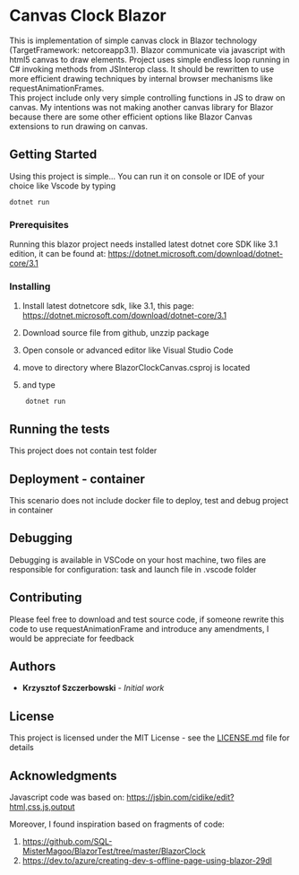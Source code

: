 # Canvas Clock Blazor

This is implementation of simple canvas clock in Blazor technology (TargetFramework: netcoreapp3.1).
Blazor communicate via javascript with html5 canvas to draw elements. Project uses simple endless loop running in C# invoking methods from JSInterop class. It should be rewritten to use more efficient drawing techniques by internal browser mechanisms like requestAnimationFrames.  
This project include only very simple controlling functions in JS to draw on canvas. My intentions was not making another canvas library for Blazor because there are some other efficient options like Blazor Canvas extensions to run drawing on canvas. 


## Getting Started

Using this project is simple... 
You can run it on console or IDE of your choice like Vscode by typing 
```
dotnet run
```

### Prerequisites

Running this blazor project needs installed latest dotnet core SDK like 3.1 edition, it can be found at: https://dotnet.microsoft.com/download/dotnet-core/3.1


### Installing

1. Install latest dotnetcore sdk, like 3.1, this page: https://dotnet.microsoft.com/download/dotnet-core/3.1

2. Download source file from github, unzzip package
3. Open console or advanced editor like Visual Studio Code
4. move to directory where BlazorClockCanvas.csproj is located
5. and type
```
    dotnet run
```

## Running the tests

This project does not contain test folder

## Deployment - container

This scenario does not include docker file to deploy, test and debug project in container

## Debugging

Debugging is available in VSCode on your host machine, two files are responsible for configuration: task and launch file in .vscode folder

## Contributing

Please feel free to download and test source code, if someone rewrite this code to use requestAnimationFrame and introduce any amendments, I would be appreciate for feedback

## Authors

* **Krzysztof Szczerbowski** - *Initial work* 

## License

This project is licensed under the MIT License - see the [LICENSE.md](LICENSE.md) file for details

## Acknowledgments

Javascript code was based on:
https://jsbin.com/cidike/edit?html,css,js,output

Moreover, I found inspiration based on fragments of code:
1.  https://github.com/SQL-MisterMagoo/BlazorTest/tree/master/BlazorClock
2.  https://dev.to/azure/creating-dev-s-offline-page-using-blazor-29dl



